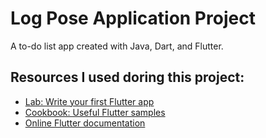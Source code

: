 # Log Pose Application Project

A to-do list app created with Java, Dart, and Flutter.

## Resources I used doring this project:
- [Lab: Write your first Flutter app](https://docs.flutter.dev/get-started/codelab)
- [Cookbook: Useful Flutter samples](https://docs.flutter.dev/cookbook)
- [Online Flutter documentation](https://docs.flutter.dev/)
